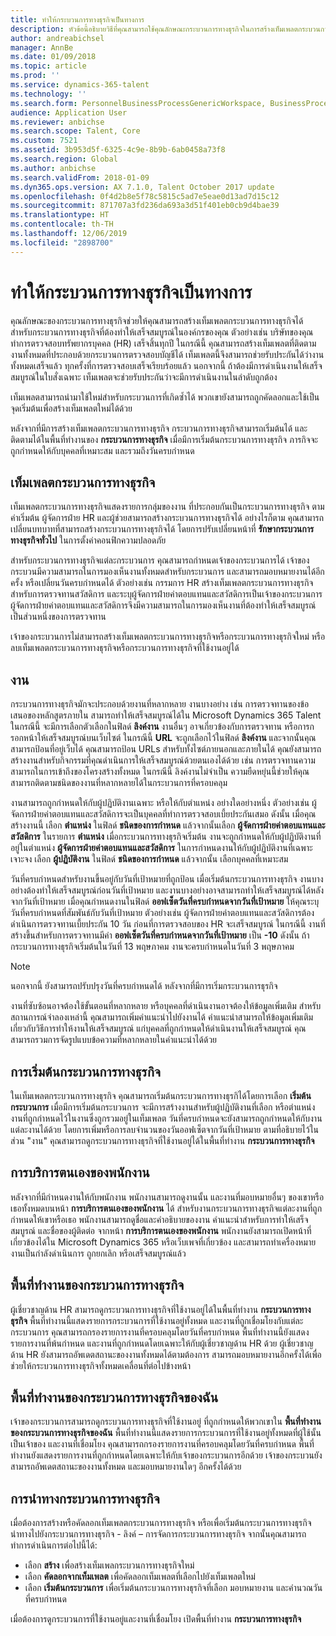 ```yaml
---
title: ทำให้กระบวนการทางธุรกิจเป็นทางการ
description: หัวข้อนี้อธิบายวิธีที่คุณสามารถใช้คุณลักษณะกระบวนการทางธุรกิจในการสร้างเท็มเพลตกระบวนการทางธุรกิจ สำหรับกระบวนการที่ต้องทำให้เสร็จสมบูรณ์ในองค์กรของคุณ
author: andreabichsel
manager: AnnBe
ms.date: 01/09/2018
ms.topic: article
ms.prod: ''
ms.service: dynamics-365-talent
ms.technology: ''
ms.search.form: PersonnelBusinessProcessGenericWorkspace, BusinessProcessGenericTemplateListpage, BusinessProcessGenericMyTemplates, BusinessProcessGroupAssignment
audience: Application User
ms.reviewer: anbichse
ms.search.scope: Talent, Core
ms.custom: 7521
ms.assetid: 3b953d5f-6325-4c9e-8b9b-6ab0458a73f8
ms.search.region: Global
ms.author: anbichse
ms.search.validFrom: 2018-01-09
ms.dyn365.ops.version: AX 7.1.0, Talent October 2017 update
ms.openlocfilehash: 0f4d2b8e5f78c5815c5ad7e5eae0d13ad7d15c12
ms.sourcegitcommit: 871707a3fd236da693a3d51f401eb0cb9d4bae39
ms.translationtype: HT
ms.contentlocale: th-TH
ms.lasthandoff: 12/06/2019
ms.locfileid: "2898700"
---
```

# <a name="formalize-business-processes"></a>ทำให้กระบวนการทางธุรกิจเป็นทางการ

คุณลักษณะของกระบวนการทางธุรกิจช่วยให้คุณสามารถสร้างเท็มเพลตกระบวนการทางธุรกิจได้ สำหรับกระบวนการทางธุรกิจที่ต้องทำให้เสร็จสมบูรณ์ในองค์กรของคุณ ตัวอย่างเช่น บริษัทของคุณทำการตรวจสอบทรัพยากรบุคคล (HR) เสร็จสิ้นทุกปี ในกรณีนี้ คุณสามารถสร้างเท็มเพลตที่ติดตามงานทั้งหมดที่ประกอบด้วยกระบวนการตรวจสอบบัญชีได้ เท็มเพลตนี้จึงสามารถช่วยรับประกันได้ว่างานทั้งหมดเสร็จแล้ว ทุกครั้งที่การตรวจสอบเสร็จเรียบร้อยแล้ว นอกจากนี้ ถ้าต้องมีการดำเนินงานให้เสร็จสมบูรณ์ในใบสั่งเฉพาะ เท็มเพลตจะช่วยรับประกันว่าจะมีการดำเนินงานในลำดับถูกต้อง

เท็มเพลตสามารถนำมาใช้ใหม่สำหรับกระบวนการที่เกิดซ้ำได้ พวกเขายังสามารถถูกคัดลอกและใช้เป็นจุดเริ่มต้นเพื่อสร้างเท็มเพลตใหม่ได้ด้วย

หลังจากที่มีการสร้างเท็มเพลตกระบวนการทางธุรกิจ กระบวนการทางธุรกิจสามารถเริ่มต้นได้ และติดตามได้ในพื้นที่ทำงานของ **กระบวนการทางธุรกิจ** เมื่อมีการเริ่มต้นกระบวนการทางธุรกิจ ภารกิจจะถูกกำหนดให้กับบุคคลที่เหมาะสม และรวมถึงวันครบกำหนด

## <a name="business-process-templates"></a>เท็มเพลตกระบวนการทางธุรกิจ
เท็มเพลตกระบวนการทางธุรกิจแสดงรายการกลุ่มของงาน ที่ประกอบกันเป็นกระบวนการทางธุรกิจ ตามค่าเริ่มต้น ผู้จัดการฝ่าย HR และผู้ช่วยสามารถสร้างกระบวนการทางธุรกิจได้ อย่างไรก็ตาม คุณสามารถเปลี่ยนบทบาทที่สามารถสร้างกระบวนการทางธุรกิจได้ โดยการปรับเปลี่ยนหน้าที่ **รักษากระบวนการทางธุรกิจทั่วไป** ในการตั้งค่าคอนฟิกความปลอดภัย

สำหรับกระบวนการทางธุรกิจแต่ละกระบวนการ คุณสามารถกำหนดเจ้าของกระบวนการได้ เจ้าของกระบวนมีความสามารถในการมองเห็นงานทั้งหมดสำหรับกระบวนการ และสามารถมอบหมายงานได้อีกครั้ง หรือเปลี่ยนวันครบกำหนดได้ ตัวอย่างเช่น กรรมการ HR สร้างเท็มเพลตกระบวนการทางธุรกิจสำหรับการตรวจทานสวัสดิการ และระบุผู้จัดการฝ่ายค่าตอบแทนและสวัสดิการเป็นเจ้าของกระบวนการ ผู้จัดการฝ่ายค่าตอบแทนและสวัสดิการจึงมีความสามารถในการมองเห็นงานที่ต้องทำให้เสร็จสมบูรณ์ เป็นส่วนหนึ่งของการตรวจทาน

เจ้าของกระบวนการไม่สามารถสร้างเท็มเพลตกระบวนการทางธุรกิจหรือกระบวนการทางธุรกิจใหม่ หรือลบเท็มเพลตกระบวนการทางธุรกิจหรือกระบวนการทางธุรกิจที่ใช้งานอยู่ได้

## <a name="tasks"></a>งาน
กระบวนการทางธุรกิจมักจะประกอบด้วยงานที่หลากหลาย งานบางอย่าง เช่น การตรวจทานของข้อเสนอของหลักสูตรภายใน สามารถทำให้เสร็จสมบูรณ์ได้ใน Microsoft Dynamics 365 Talent ในกรณีนี้ จะมีการเลือกตัวเลือกในฟิลด์ **ลิงค์งาน** งานอื่นๆ อาจเกี่ยวข้องกับการตรวจทาน หรือการกรอกหน้าให้เสร็จสมบูรณ์บนเว็บไซต์ ในกรณีนี้ **URL** จะถูกเลือกไว้ในฟิลด์ **ลิงค์งาน** และจากนั้นคุณสามารถป้อนที่อยู่เว็บได้ คุณสามารถป้อน URLs สำหรับทั้งไซต์ภายนอกและภายในได้ คุณยังสามารถสร้างงานสำหรับกิจกรรมที่คุณดำเนินการให้เสร็จสมบูรณ์ด้วยตนเองได้ด้วย เช่น การตรวจทานความสามารถในการเข้าถึงของโครงสร้างทั้งหมด ในกรณีนี้ ลิงค์งานไม่จำเป็น ความยืดหยุ่นนี้ช่วยให้คุณสามารถติดตามชนิดของงานที่หลากหลายได้ในกระบวนการที่ครอบคลุม

งานสามารถถูกกำหนดให้กับผู้ปฏิบัติงานเฉพาะ หรือให้กับตำแหน่ง อย่างใดอย่างหนึ่ง ตัวอย่างเช่น ผู้จัดการฝ่ายค่าตอบแทนและสวัสดิการจะเป็นบุคคลที่ทำการตรวจสอบเบี้ยประกันเสมอ ดังนั้น เมื่อคุณสร้างงานนี้ เลือก **ตำแหน่ง** ในฟิลด์ **ชนิดของการกำหนด** แล้วจากนั้นเลือก **ผู้จัดการฝ่ายค่าตอบแทนและสวัสดิการ** ในรายการ **ตำแหน่ง** เมื่อกระบวนการทางธุรกิจเริ่มต้น งานจะถูกกำหนดให้กับผู้ปฏิบัติงานที่อยู่ในตำแหน่ง **ผู้จัดการฝ่ายค่าตอบแทนและสวัสดิการ** ในการกำหนดงานให้กับผู้ปฏิบัติงานที่เฉพาะเจาะจง เลือก **ผู้ปฏิบัติงาน** ในฟิลด์ **ชนิดของการกำหนด** แล้วจากนั้น เลือกบุคคลที่เหมาะสม

วันที่ครบกำหนดสำหรับงานขึ้นอยู่กับวันที่เป้าหมายที่ถูกป้อน เมื่อเริ่มต้นกระบวนการทางธุรกิจ งานบางอย่างต้องทำให้เสร็จสมบูรณ์ก่อนวันที่เป้าหมาย และงานบางอย่างอาจสามารถทำให้เสร็จสมบูรณ์ได้หลังจากวันที่เป้าหมาย เมื่อคุณกำหนดงานในฟิลด์ **ออฟเซ็ตวันที่ครบกำหนดจากวันที่เป้าหมาย** ให้คุณระบุวันที่ครบกำหนดที่สัมพันธ์กับวันที่เป้าหมาย ตัวอย่างเช่น ผู้จัดการฝ่ายค่าตอบแทนและสวัสดิการต้องดำเนินการตรวจทานเบี้ยประกัน 10 วัน ก่อนที่การตรวจสอบของ HR จะเสร็จสมบูรณ์ ในกรณีนี้ งานที่สร้างขึ้นสำหรับการตรวจทานมีค่า **ออฟเซ็ตวันที่ครบกำหนดจากวันที่เป้าหมาย** เป็น **-10** ดังนั้น ถ้ากระบวนการทางธุรกิจเริ่มต้นในวันที่ 13 พฤษภาคม งานจะครบกำหนดในวันที่ 3 พฤษภาคม

> [!NOTE]
> นอกจากนี้ ยังสามารถปรับปรุงวันที่ครบกำหนดได้ หลังจากที่มีการเริ่มกระบวนการธุรกิจ

งานที่ซับซ้อนอาจต้องใช้ขั้นตอนที่หลากหลาย หรือบุคคลที่ดำเนินงานอาจต้องให้ข้อมูลเพิ่มเติม สำหรับสถานการณ์จำลองเหล่านี้ คุณสามารถเพิ่มคำแนะนำไปยังงานได้ คำแนะนำสามารถให้ข้อมูลเพิ่มเติมเกี่ยวกับวิธีการทำให้งานให้เสร็จสมบูรณ์ แก่บุคคลที่ถูกกำหนดให้ดำเนินงานให้เสร็จสมบูรณ์ คุณสามารถรวมการจัดรูปแบบข้อความที่หลากหลายในคำแนะนำได้ด้วย

## <a name="starting-a-business-process"></a>การเริ่มต้นกระบวนการทางธุรกิจ
ในเท็มเพลตกระบวนการทางธุรกิจ คุณสามารถเริ่มต้นกระบวนการทางธุรกิได้โดยการเลือก **เริ่มต้นกระบวนการ** เมื่อมีการเริ่มต้นกระบวนการ จะมีการสร้างงานสำหรับผู้ปฏิบัติงานที่เลือก หรือตำแหน่งงานที่ถูกกำหนดไว้ในงานซึ่งถูกรวมอยู่ในเท็มเพลต วันที่ครบกำหนดจะยังสามารถถูกกำหนดให้กับงานแต่ละงานได้ด้วย โดยการเพิ่มหรือการลบจำนวนของวันออฟเซ็ตจากวันที่เป้าหมาย ตามที่อธิบายไว้ในส่วน "งาน" คุณสามารถดูกระบวนการทางธุรกิจที่ใช้งานอยู่ได้ในพื้นที่ทำงาน **กระบวนการทางธุรกิจ**

## <a name="employee-self-service"></a>การบริการตนเองของพนักงาน
หลังจากที่มีกำหนดงานให้กับพนักงาน พนักงานสามารถดูงานนั้น และงานที่มอบหมายอื่นๆ ของเขาหรือเธอทั้งหมดบนหน้า **การบริการตนเองของพนักงาน** ได้ สำหรับงานกระบวนการทางธุรกิจแต่ละงานที่ถูกกำหนดให้เขาหรือเธอ พนักงานสามารถดูชื่อและคำอธิบายของงาน คำแนะนำสำหรับการทำให้เสร็จสมบูรณ์ และชื่อของผู้ติดต่อ จากหน้า **การบริการตนเองของพนักงาน** พนักงานยังสามารถเปิดหน้าที่เกี่ยวข้องได้ใน Microsoft Dynamics 365 หรือเว็บเพจที่เกี่ยวข้อง และสามารถทำเครื่องหมายงานเป็นกำลังดำเนินการ ถูกยกเลิก หรือเสร็จสมบูรณ์แล้ว

## <a name="business-process-workspace"></a>พื้นที่ทำงานของกระบวนการทางธุรกิจ
ผู้เชี่ยวชาญด้าน HR สามารถดูกระบวนการทางธุรกิจที่ใช้งานอยู่ได้ในพื้นที่ทำงาน **กระบวนการทางธุรกิจ** พื้นที่ทำงานนี้แสดงรายการกระบวนการที่ใช้งานอยู่ทั้งหมด และงานที่ถูกเชื่อมโยงกับแต่ละกระบวนการ คุณสามารถกรองรายการงานที่ครอบคลุมโดยวันที่ครบกำหนด พื้นที่ทำงานนี้ยังแสดงรายการงานที่พ้นกำหนด และงานที่ถูกกำหนดโดยเฉพาะให้กับผู้เชี่ยวชาญด้าน HR ด้วย ผู้เชี่ยวชาญด้าน HR ยังสามารถอัพเดตสถานะของงานทั้งหมดได้ตามต้องการ สามารถมอบหมายงานอีกครั้งได้เพื่อช่วยให้กระบวนการทางธุรกิจทั้งหมดเคลื่อนที่ต่อไปข้างหน้า

## <a name="my-business-processes-workspace"></a>พื้นที่ทำงานของกระบวนการทางธุรกิจของฉัน
เจ้าของกระบวนการสามารถดูกระบวนการทางธุรกิจที่ใช้งานอยู่ ที่ถูกกำหนดให้พวกเขาใน **พื้นที่ทำงานของกระบวนการทางธุรกิจของฉัน** พื้นที่ทำงานนี้แสดงรายการกระบวนการที่ใช้งานอยู่ทั้งหมดที่ผู้ใช้นั้นเป็นเจ้าของ และงานที่เชื่อมโยง คุณสามารถกรองรายการงานที่ครอบคลุมโดยวันที่ครบกำหนด พื้นที่ทำงานยังแสดงรายการงานที่ถูกกำหนดโดยเฉพาะให้กับเจ้าของกระบวนการอีกด้วย เจ้าของกระบวนยังสามารถอัพเดตสถานะของงานทั้งหมด และมอบหมายงานใดๆ อีกครั้งได้ด้วย

## <a name="navigating-business-processes"></a>การนำทางกระบวนการทางธุรกิจ
เมื่อต้องการสร้างหรือคัดลอกเท็มเพลตกระบวนการทางธุรกิจ หรือเพื่อเริ่มต้นกระบวนการทางธุรกิจ นำทางไปยังกระบวนการทางธุรกิจ - ลิงค์ – การจัดการกระบวนการทางธุรกิจ จากนั้นคุณสามารถทำการดำเนินการต่อไปนี้ได้:

- เลือก **สร้าง** เพื่อสร้างเท็มเพลกระบวนการทางธุรกิจใหม่
- เลือก **คัดลอกจากเท็มเพลต** เพื่อคัดลอกเท็มเพลตที่เลือกไปยังเท็มเพลตใหม่
- เลือก **เริ่มต้นกระบวนการ** เพื่อเริ่มต้นกระบวนการทางธุรกิจที่เลือก มอบหมายงาน และคำนวณวันที่ครบกำหนด

เมื่อต้องการดูกระบวนการที่ใช้งานอยู่และงานที่เชื่อมโยง เปิดพื้นที่ทำงาน **กระบวนการทางธุรกิจ**

